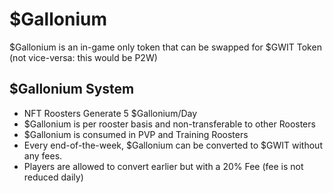 # **$Gallonium**

$Gallonium is an in-game only token that can be swapped for $GWIT Token (not vice-versa: this would be P2W)

## **$Gallonium System**

<!--
- The Ratio of $Gallonium to $GWIT is **1 : 4**
-->

- NFT Roosters Generate 5 $Gallonium/Day
- $Gallonium is per rooster basis and non-transferable to other Roosters
- $Gallonium is consumed in PVP and Training Roosters
- Every end-of-the-week, $Gallonium can be converted to $GWIT without any fees.
- Players are allowed to convert earlier but with a 20% Fee (fee is not reduced daily)

<!-- Up for Team Discussion
- The Ratio is transparent and is in the Smart Contract.
-->
